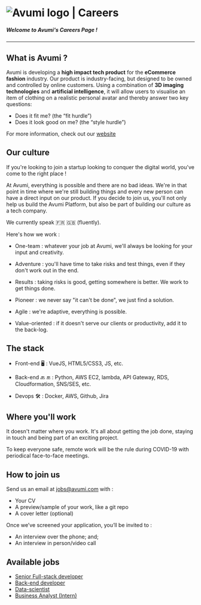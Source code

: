 # ![Avumi logo](https://www.avumi.com/img/avumi-logo.png) | Careers

##### **Welcome to Avumi's Careers Page !**

***

## What is Avumi ?

Avumi is developing a **high impact tech product** for the **eCommerce fashion** industry. Our product is industry-facing, but designed to be owned and controlled by online customers. Using a combination of **3D imaging technologies** and **artificial intelligence**, it will allow users to visualise an item of clothing on a realistic personal avatar and thereby answer two key questions:
* Does it fit me? (the “fit hurdle”)
* Does it look good on me? (the “style hurdle”)

For more information, check out our [website](https://www.avumi.com/)

## Our culture

If you're looking to join a startup looking to conquer the digital world, you've come to the right place !

At Avumi, everything is possible and there are no bad ideas. We're in that point in time where we're still building things and every new person can have a direct input on our product. If you decide to join us, you'll not only help us build the Avumi Platform, but also be part of building our culture as a tech company.


We currently speak :fr: :uk: (fluently).

Here's how we work :

* One-team : whatever your job at Avumi, we'll always be looking for your input and creativity.

* Adventure : you'll have time to take risks and test things, even if they don't work out in the end.

* Results : taking risks is good, getting somewhere is better. We work to get things done.

* Pioneer : we never say "it can't be done", we just find a solution.

* Agile : we're adaptive, everything is possible.

* Value-oriented : if it doesn't serve our clients or productivity, add it to the back-log.



## The stack

* Front-end :desktop_computer: : VueJS, HTML5/CSS3, JS, etc.

* Back-end :back: :end: : Python, AWS EC2, lambda, API Gateway, RDS, Cloudformation, SNS/SES, etc.

* Devops :hammer_and_wrench: : Docker, AWS, Github, Jira

## Where you'll work

It doesn't matter where you work. It's all about getting the job done, staying in touch and being part of an exciting project.

To keep everyone safe, remote work will be the rule during COVID-19 with periodical face-to-face meetings.


## How to join us

Send us an email at jobs@avumi.com with :
* Your CV
* A preview/sample of your work, like a git repo
* A cover letter (optional)

Once we’ve screened your application, you’ll be invited to :
* An interview over the phone; and;
* An interview in person/video call


## Available jobs
* [Senior Full-stack developer](./senior-dev-full-stack.md)
* [Back-end developer](./dev-back-end.md)
* [Data-scientist](./data-scientist.md)
* [Business Analyst (Intern)](./business-analyst-intern.md)
